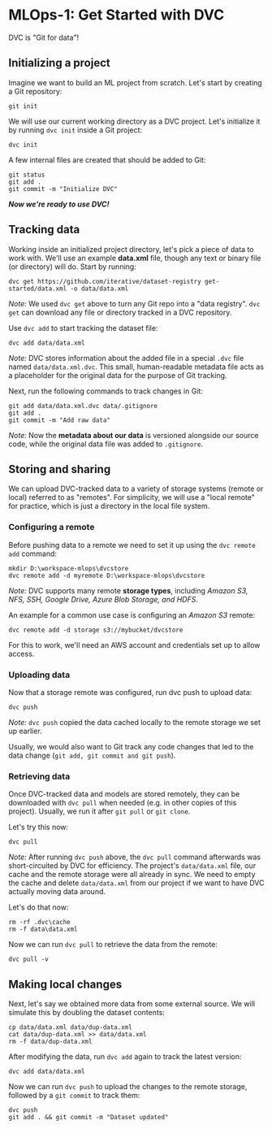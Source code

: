 # MLOps-1: Get Started with DVC

DVC is "Git for data"!

## Initializing a project
Imagine we want to build an ML project from scratch. Let's start by creating a Git repository:

```
git init
```

We will use our current working directory as a DVC project. Let's initialize it by running `dvc init` inside a Git project:

```
dvc init
```

A few internal files are created that should be added to Git:

```
git status
git add .
git commit -m "Initialize DVC"

```

**_Now we're ready to use DVC!_**

## Tracking data

Working inside an initialized project directory, let's pick a piece of data to work with. We'll use an example **data.xml** file, though any text or binary file (or directory) will do. Start by running:
```
dvc get https://github.com/iterative/dataset-registry get-started/data.xml -o data/data.xml
```

*Note:* We used `dvc get` above to turn any Git repo into a "data registry". `dvc get` can download any file or directory tracked in a DVC repository.

Use `dvc add` to start tracking the dataset file:
```
dvc add data/data.xml
```

*Note:* DVC stores information about the added file in a special `.dvc` file named `data/data.xml.dvc`. This small, human-readable metadata file acts as a placeholder for the original data for the purpose of Git tracking.

Next, run the following commands to track changes in Git:
```
git add data/data.xml.dvc data/.gitignore
git add .
git commit -m "Add raw data"
```

*Note:* Now the **metadata about our data** is versioned alongside our source code, while the original data file was added to `.gitignore`.

## Storing and sharing

We can upload DVC-tracked data to a variety of storage systems (remote or local) referred to as "remotes". For simplicity, we will use a "local remote" for practice, which is just a directory in the local file system.

### Configuring a remote

Before pushing data to a remote we need to set it up using the `dvc remote add` command:

```
mkdir D:\workspace-mlops\dvcstore
dvc remote add -d myremote D:\workspace-mlops\dvcstore
```

*Note:* DVC supports many remote **storage types**, including *Amazon S3, NFS, SSH, Google Drive, Azure Blob Storage, and HDFS*.

An example for a common use case is configuring an *Amazon S3* remote:
```
dvc remote add -d storage s3://mybucket/dvcstore
```
For this to work, we'll need an AWS account and credentials set up to allow access.

### Uploading data
Now that a storage remote was configured, run dvc push to upload data:
```
dvc push
```

*Note:* `dvc push` copied the data cached locally to the remote storage we set up earlier.

Usually, we would also want to Git track any code changes that led to the data change (`git add, git commit and git push`).


### Retrieving data

Once DVC-tracked data and models are stored remotely, they can be downloaded with `dvc pull` when needed (e.g. in other copies of this project). Usually, we run it after `git pull` or `git clone`.

Let's try this now:

```
dvc pull
```

*Note:* After running `dvc push` above, the `dvc pull` command afterwards was short-circuited by DVC for efficiency. The project's `data/data.xml` file, our cache and the remote storage were all already in sync. We need to empty the cache and delete `data/data.xml` from our project if we want to have DVC actually moving data around. 

Let's do that now:
```
rm -rf .dvc\cache
rm -f data\data.xml
```

Now we can run `dvc pull` to retrieve the data from the remote:
```
dvc pull -v
```

## Making local changes

Next, let's say we obtained more data from some external source. We will simulate this by doubling the dataset contents:
```
cp data/data.xml data/dup-data.xml
cat data/dup-data.xml >> data/data.xml
rm -f data/dup-data.xml
```

After modifying the data, run `dvc add` again to track the latest version:
```
dvc add data/data.xml
```

Now we can run `dvc push` to upload the changes to the remote storage, followed by a `git commit` to track them:

```
dvc push
git add . && git commit -m "Dataset updated"
```


